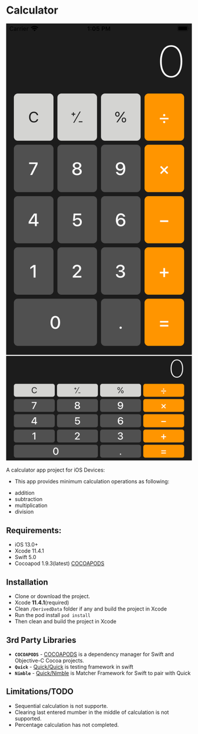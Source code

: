 # Calculator
![Alt text](/sample1.png)
![Alt text](/sample2.png)

A calculator app project for iOS Devices:
* This app provides minimum calculation operations as following:
- addition
- subtraction
- multiplication
- division

## Requirements:
* iOS 13.0+
* Xcode 11.4.1
* Swift 5.0
* Cocoapod 1.9.3(latest) [COCOAPODS](https://cocoapods.org)

## Installation
- Clone or download the project.
- Xcode **11.4.1**(required)
- Clean `/DerivedData` folder if any and build the project in Xcode
- Run the pod install `pod install`
- Then clean and build the project in Xcode

## 3rd Party Libraries
 - **`COCOAPODS`** - [COCOAPODS](https://cocoapods.org) is a dependency manager for Swift and Objective-C Cocoa projects.
 - **`Quick`** - [Quick/Quick](https://github.com/Quick/Quick) is testing framework in swift
 - **`Nimble`** - [Quick/Nimble](https://github.com/Quick/Nimble) is Matcher Framework for Swift to pair with Quick

## Limitations/TODO
- Sequential calculation is not supporte. 
- Clearing last entered mumber in the middle of calculation is not supported. 
- Percentage calculation has not completed. 

